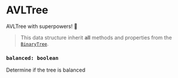 # AVLTree

AVLTree with superpowers! 💪

> This data structure inherit **all** methods and properties from the [`BinaryTree`](https://github.com/clarketm/super/tree/master/packages/BinaryTree#readme).

### `balanced: boolean`

Determine if the tree is balanced
